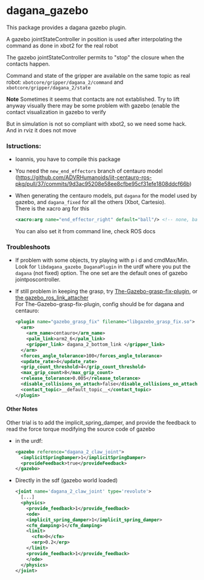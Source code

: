 # dagana_gazebo

This package provides a dagana gazebo plugin.  

A gazebo jointStateController in position is used after interpolating the command as done in xbot2 for the real robot  

The gazebo jointStateController permits to "stop" the closure when the contacts happen.  

Command and state of the gripper are available on the same topic as real robot: `xbotcore/gripper/dagana_2/command` and `xbotcore/gripper/dagana_2/state`  

**Note** Sometimes it seems that contacts are not extablished. Try to lift anyway visually there may be some problem with gazebo (enable the contact visualization in gazebo to verify

But in simulation is not so compliant with xbot2, so we need some hack. And in rviz it does not move

### Istructions:

- Ioannis, you have to compile this package

- You need the `new_end_effectors` branch of centauro model (https://github.com/ADVRHumanoids/iit-centauro-ros-pkg/pull/37/commits/9d3ac95208e58ee8cfbe95cf31efe1808ddcf66b)

- When generating the centauro models, put `dagana` for the model used by gazebo, and `dagana_fixed` for all the others (Xbot, Cartesio).  
  There is the xacro arg for this  
  ```xml
  <xacro:arg name="end_effector_right" default="ball"/> <!-- none, ball, dagana_fixed, dagana -->
  ```  
  You can also set it from command line, check ROS docs

### Troubleshoots

- If problem with some objects, try playing with p i d and cmdMax/Min. Look for `libdagana_gazebo_DaganaPlugin` in the urdf where you put the `dagana` (not fixed) option. The one set are the default ones of gazebo jointposcontroller.
  
- If still problem in keeping the grasp, try [The-Gazebo-grasp-fix-plugin](https://github.com/JenniferBuehler/gazebo-pkgs/wiki/The-Gazebo-grasp-fix-plugin), or [the gazebo_ros_link_attacher](https://github.com/pal-robotics/gazebo_ros_link_attacher)  
  For The-Gazebo-grasp-fix-plugin, config should be for dagana and centauro:
  ~~~xml
  <plugin name="gazebo_grasp_fix" filename="libgazebo_grasp_fix.so">
    <arm>
      <arm_name>centauro</arm_name>
      <palm_link>arm2_6</palm_link>
      <gripper_link> dagana_2_bottom_link </gripper_link>
    </arm>
    <forces_angle_tolerance>100</forces_angle_tolerance>
    <update_rate>4</update_rate>
    <grip_count_threshold>4</grip_count_threshold>
    <max_grip_count>8</max_grip_count>
    <release_tolerance>0.005</release_tolerance>
    <disable_collisions_on_attach>false</disable_collisions_on_attach>
    <contact_topic>__default_topic__</contact_topic>
  </plugin>
  ~~~

#### Other Notes  

Other trial is to add the implicit_spring_damper, and provide the feedback to read the force torque modifying the source code of gazebo

- in the urdf:
  ```xml
  <gazebo reference="dagana_2_claw_joint">
    <implicitSpringDamper>1</implicitSpringDamper>
    <provideFeedback>true</provideFeedback>
  </gazebo>
  ```

- Directly in the sdf (gazebo world loaded)  
  ```xml
  <joint name='dagana_2_claw_joint' type='revolute'>
    [...]
    <physics>
      <provide_feedback>1</provide_feedback>
      <ode>
      <implicit_spring_damper>1</implicit_spring_damper>
      <cfm_damping>1</cfm_damping>
      <limit>
        <cfm>0</cfm>
        <erp>0.2</erp>
      </limit>
      <provide_feedback>1</provide_feedback>
      </ode>
    </physics>
  </joint>
  ```
